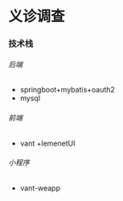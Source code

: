 # 义诊调查
### 技术栈
###### 后端
- springboot+mybatis+oauth2
- mysql
###### 前端
- vant +lemenetUI
###### 小程序
- vant-weapp
